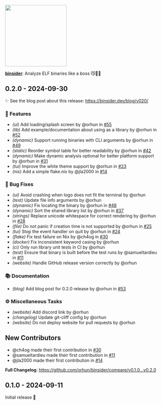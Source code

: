 <img src="https://raw.githubusercontent.com/orhun/binsider/main/website/src/assets/binsider-logo-dark.png" width="200"></a>

[**binsider**](https://binsider.dev): Analyze ELF binaries like a boss 😼🕵️‍♂️

## 0.2.0 - 2024-09-30

✨ See the blog post about this release: <https://binsider.dev/blog/v020/>

### 🚀 Features

- *(ui)* Add loading/splash screen  by @orhun in [#55](https://github.com/orhun/binsider/pull/55)
- *(lib)* Add example/documentation about using as a library  by @orhun in [#52](https://github.com/orhun/binsider/pull/52)
- *(dynamic)* Support running binaries with CLI arguments  by @orhun in [#49](https://github.com/orhun/binsider/pull/49)
- *(static)* Reorder symbol table for better readability  by @orhun in [#42](https://github.com/orhun/binsider/pull/42)
- *(dynamic)* Make dynamic analysis optional for better platform support  by @orhun in [#31](https://github.com/orhun/binsider/pull/31)
- *(tui)* Improve the white theme support  by @orhun in [#23](https://github.com/orhun/binsider/pull/23)
- *(nix)* Add a simple flake.nix  by @jla2000 in [#14](https://github.com/orhun/binsider/pull/14)

### 🐛 Bug Fixes

- *(ui)* Avoid crashing when logo does not fit the terminal by @orhun
- *(test)* Update file info arguments by @orhun
- *(dynamic)* Fix locating the binary  by @orhun in [#48](https://github.com/orhun/binsider/pull/48)
- *(dynamic)* Sort the shared library list  by @orhun in [#37](https://github.com/orhun/binsider/pull/37)
- *(strings)* Replace unicode whitespace for correct rendering  by @orhun in [#28](https://github.com/orhun/binsider/pull/28)
- *(file)* Do not panic if creation time is not supported  by @orhun in [#25](https://github.com/orhun/binsider/pull/25)
- *(tui)* Stop the event handler on quit  by @orhun in [#24](https://github.com/orhun/binsider/pull/24)
- *(flake)* Fix test failure on Nix  by @ch4og in [#30](https://github.com/orhun/binsider/pull/30)
- *(docker)* Fix inconsistent keyword casing by @orhun
- *(ci)* Only run library unit tests in CI by @orhun
- *(test)* Ensure that binary is built before the test runs  by @samueltardieu in [#11](https://github.com/orhun/binsider/pull/11)
- *(website)* Handle GitHub release version correctly by @orhun

### 📚 Documentation

- *(blog)* Add blog post for 0.2.0 release  by @orhun in [#53](https://github.com/orhun/binsider/pull/53)

### ⚙️ Miscellaneous Tasks

- *(website)* Add discord link by @orhun
- *(changelog)* Update git-cliff config by @orhun
- *(website)* Do not deploy website for pull requests by @orhun

## New Contributors

* @ch4og made their first contribution in [#30](https://github.com/orhun/binsider/pull/30)
* @samueltardieu made their first contribution in [#11](https://github.com/orhun/binsider/pull/11)
* @jla2000 made their first contribution in [#14](https://github.com/orhun/binsider/pull/14)

**Full Changelog**: https://github.com/orhun/binsider/compare/v0.1.0...v0.2.0

## 0.1.0 - 2024-09-11

Initial release 🚀
